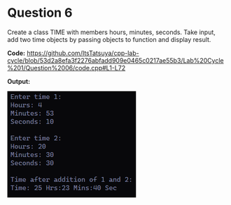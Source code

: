 Question 6
=========

Create a class TIME with members hours, minutes, seconds. Take input, add two time objects by passing objects to function and display result.  

**Code:**
https://github.com/ItsTatsuya/cpp-lab-cycle/blob/53d2a8efa3f2276abfadd909e0465c0217ae55b3/Lab%20Cycle%201/Question%2006/code.cpp#L1-L72

**Output:**


![image](/Lab%20Cycle%201/Question%2006/output.png)